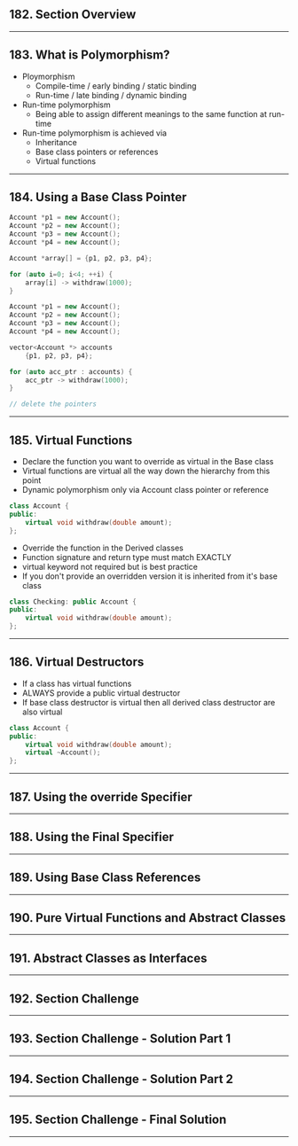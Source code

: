 ## 182. Section Overview

***

## 183. What is Polymorphism?

* Ploymorphism
    - Compile-time / early binding / static binding
    - Run-time / late binding / dynamic binding
* Run-time polymorphism
    - Being able to assign different meanings to the same function at run-time
* Run-time polymorphism is achieved via
    - Inheritance
    - Base class pointers or references
    - Virtual functions

***

## 184. Using a Base Class Pointer

```c++
Account *p1 = new Account();
Account *p2 = new Account();
Account *p3 = new Account();
Account *p4 = new Account();

Account *array[] = {p1, p2, p3, p4};

for (auto i=0; i<4; ++i) {
    array[i] -> withdraw(1000);
}
```

```c++
Account *p1 = new Account();
Account *p2 = new Account();
Account *p3 = new Account();
Account *p4 = new Account();

vector<Account *> accounts
    {p1, p2, p3, p4};

for (auto acc_ptr : accounts) {
    acc_ptr -> withdraw(1000);
}

// delete the pointers
```
***

## 185. Virtual Functions

* Declare the function you want to override as virtual in the Base class
* Virtual functions are virtual all the way down the hierarchy from this point
* Dynamic polymorphism only via Account class pointer or reference 

```c++
class Account {
public:
    virtual void withdraw(double amount);
};
```

* Override the function in the Derived classes
* Function signature and return type must match EXACTLY
* virtual keyword not required but is best practice
* If you don't provide an overridden version it is inherited from it's base class

```c++
class Checking: public Account {
public:
    virtual void withdraw(double amount);
};
```
***

## 186. Virtual Destructors

* If a class has virtual functions
* ALWAYS provide a public virtual destructor
* If base class destructor is virtual then all derived class destructor are also virtual

```c++
class Account {
public:
    virtual void withdraw(double amount);
    virtual ~Account();
};
```

***

## 187. Using the override Specifier

***

## 188. Using the Final Specifier

***

## 189. Using Base Class References

***

## 190. Pure Virtual Functions and Abstract Classes

***

## 191. Abstract Classes as Interfaces

***

## 192. Section Challenge

***

## 193. Section Challenge - Solution Part 1

***

## 194. Section Challenge - Solution Part 2

***

## 195. Section Challenge - Final Solution

***
